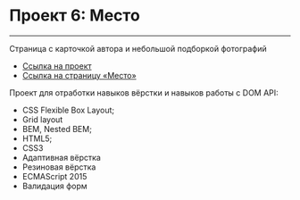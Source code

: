 # Проект 6: Место
------
Страница с карточкой автора и небольшой подборкой фотографий 


* [Ссылка на проект](https://github.com/Urakaev/mesto)
* [Ссылка на страницу «Место»](https://urakaev.github.io/mesto/)

Проект для отработки навыков вёрстки и навыков работы с DOM API:
* CSS Flexible Box Layout;
* Grid layout
* BEM, Nested BEM;
* HTML5;
* CSS3
* Адаптивная вёрстка
* Резиновая вёрстка 
* ECMAScript 2015
* Валидация форм

